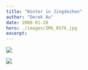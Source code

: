 ```yaml
---
title: "Winter in Jingdezhen"
author: "Derek Au"
date: 2008-01-28
hero: ./images/IMG_0576.jpg
excerpt: 
---
```


![](./images/IMG_0620.jpg)

![](./images/IMG_11962.jpg)
